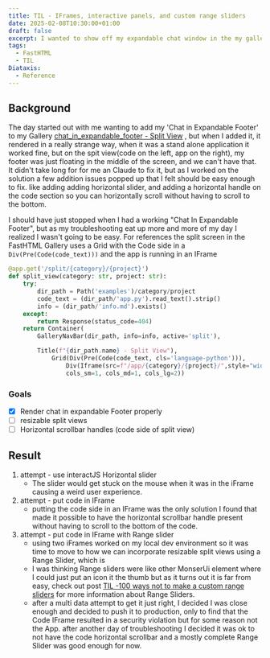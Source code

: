 ```yaml
---
title: TIL - IFrames, interactive panels, and custom range sliders
date: 2025-02-08T10:30:00+01:00
draft: false
excerpt: I wanted to show off my expandable chat window in the my gallery, but  what appeared to be simple example turned into a multi day quest for a solution that was more than are bargained for.
tags:
  - FastHTML
  - TIL
Diataxis:
  - Reference
---
```

## Background

The day started out with me wanting to add  my 'Chat in Expandable Footer'  to my Gallery [chat_in_expandable_footer - Split View](https://www.gallery.efels.com/split/dynamic_user_interface_\(htmx\)/chat_in_expandable_footer) , but when I added it, it rendered in a really strange way, when it was a stand alone application it worked fine, but on the spit view(code on the left, app on the right), my footer was just floating in the middle of the screen, and we can't have that. It didn't take long for for me an Claude to fix it, but as I worked on the solution a few addition issues popped up that I felt should be easy enough to fix. like adding adding horizontal slider, and adding a horizontal handle on the code section so you can horizontally scroll without having to scroll to the bottom. 

I should have just stopped when I had a working "Chat In Expandable Footer", but as my troubleshooting eat up more and more of my day I realized I wasn't going to be easy.  For references the split screen in the FastHTML Gallery uses a Grid with the Code side in a `Div(Pre(Code(code_text)))` and the app is running in an IFrame

```python
@app.get('/split/{category}/{project}')
def split_view(category: str, project: str):
    try:
        dir_path = Path('examples')/category/project
        code_text = (dir_path/'app.py').read_text().strip()
        info = (dir_path/'info.md').exists()
    except:
        return Response(status_code=404)
    return Container(
        GalleryNavBar(dir_path, info=info, active='split'),

        Title(f"{dir_path.name} - Split View"),
            Grid(Div(Pre(Code(code_text, cls='language-python'))),
                Div(Iframe(src=f"/app/{category}/{project}/",style="width: 100%; height: 100%; border: none;")),
                cols_sm=1, cols_md=1, cols_lg=2))
```

### Goals
- [X] Render chat in expandable Footer properly 
- [ ] resizable split views
- [ ] Horizontal scrollbar handles (code side of split view)
## Result
1. attempt - use interactJS Horizontal slider
	- The slider would get stuck on the mouse when it was in the iFrame causing a weird user experience.
2. attempt - put code in IFrame
	- putting the code side in an IFrame was the only solution I found that made it possible to have the horizontal scrollbar handle present without having to scroll to the bottom of the code. 
3. attempt - put code in IFrame with Range slider
	- using two iFrames worked on my local dev environment so it was time to move to how we can incorporate resizable split views using a Range Slider, which is 
	- I was thinking Range sliders were like other MonserUi element where I could just put an icon it the thumb but as it turns out it is far from easy, check out post [TIL -100 ways not to make a custom range sliders](posts/TIL-2025-02-09) for more information about Range Sliders. 
	- after a multi data attempt to get it just right, I decided I was close enough and decided to push it to production, only to find that the Code IFrame resulted in a security violation but for some reason not the App. after another day of troubleshooting I decided it was ok to not have the code horizontal scrollbar and a mostly complete Range Slider was good enough for now. 




